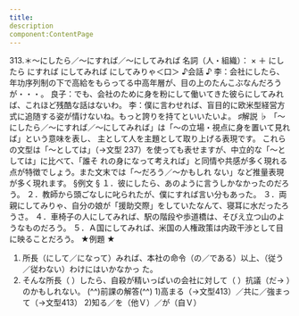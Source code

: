 ```yaml
---
title:
description
component:ContentPage
---
```



313.＊～にしたら／～にすれば／～にしてみれば
名詞（人・組織）： × ＋ にしたら
にすれば
にしてみれば
にしてみりゃ＜口＞
♪会話 ♪
李：会社にしたら、年功序列制の下で高給をもらってる中高年層が、目の上のたんこぶなんだろうが・・・。 良子：でも、会社のために身を粉にして働いてきた彼らにしてみれば、これほど残酷な話はないわ。
李：僕に言わせれば、盲目的に欧米型経営方式に追随する姿が情けないね。もっと誇りを持てといいたいよ。
♯解説 ♭
「～にしたら／～にすれば／～にしてみれば」は「～の立場・視点に身を置いて見れば」という意味を表し、 主として人を主題として取り上げる表現です。
これらの文型は「～としては」（→文型 237）を使っても表せますが、中立的な「～としては」に比べて、「誰そ れの身になって考えれば」と同情や共感が多く現れる点が特徴でしょう。また文末では「～だろう／～かもしれ ない」など推量表現が多く現れます。
§例文 §
１．彼にしたら、あのように言うしかなかったのだろう。
２．教師から頭ごなしに叱られたが、僕にすれば言い分もあった。
３．両親にしてみりゃ、自分の娘が「援助交際」をしていたなんて、寝耳に水だったろうさ。
４．車椅子の人にしてみれば、駅の階段や歩道橋は、そびえ立つ山のようなものだろう。
５．Ａ国にしてみれば、米国の人権政策は内政干渉として目に映ることだろう。
★例題 ★
1) 所長（にして／になって）みれば、本社の命令（の／である）以上、（従う／従わない）わけにはいかなかっ
た。    
2) そんな所長（ ）したら、自殺が精いっぱいの会社に対して（ ）抗議（だ→ ）のかもしれない。
(^^)前課の解答(^^)
1)高まる（→文型413）／共に／強まって（→文型413）
2)知る／を（他Ｖ）／が（自Ｖ）
